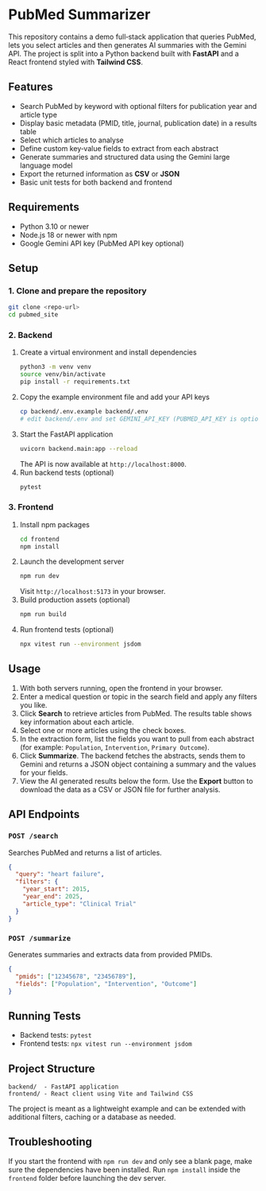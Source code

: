 # PubMed Summarizer

This repository contains a demo full‑stack application that queries PubMed, lets you select articles and then generates AI summaries with the Gemini API. The project is split into a Python backend built with **FastAPI** and a React frontend styled with **Tailwind CSS**.

## Features

- Search PubMed by keyword with optional filters for publication year and article type
- Display basic metadata (PMID, title, journal, publication date) in a results table
- Select which articles to analyse
- Define custom key‑value fields to extract from each abstract
- Generate summaries and structured data using the Gemini large language model
- Export the returned information as **CSV** or **JSON**
- Basic unit tests for both backend and frontend

## Requirements

- Python 3.10 or newer
- Node.js 18 or newer with npm
 - Google Gemini API key (PubMed API key optional)

## Setup

### 1. Clone and prepare the repository
```bash
git clone <repo-url>
cd pubmed_site
```

### 2. Backend
1. Create a virtual environment and install dependencies
   ```bash
   python3 -m venv venv
   source venv/bin/activate
   pip install -r requirements.txt
   ```
2. Copy the example environment file and add your API keys
   ```bash
   cp backend/.env.example backend/.env
   # edit backend/.env and set GEMINI_API_KEY (PUBMED_API_KEY is optional)
   ```
3. Start the FastAPI application
   ```bash
   uvicorn backend.main:app --reload
   ```
   The API is now available at `http://localhost:8000`.
4. Run backend tests (optional)
   ```bash
   pytest
   ```

### 3. Frontend
1. Install npm packages
   ```bash
   cd frontend
   npm install
   ```
2. Launch the development server
   ```bash
   npm run dev
   ```
   Visit `http://localhost:5173` in your browser.
3. Build production assets (optional)
   ```bash
   npm run build
   ```
4. Run frontend tests (optional)
   ```bash
   npx vitest run --environment jsdom
   ```

## Usage

1. With both servers running, open the frontend in your browser.
2. Enter a medical question or topic in the search field and apply any filters you like.
3. Click **Search** to retrieve articles from PubMed. The results table shows key information about each article.
4. Select one or more articles using the check boxes.
5. In the extraction form, list the fields you want to pull from each abstract (for example: `Population`, `Intervention`, `Primary Outcome`).
6. Click **Summarize**. The backend fetches the abstracts, sends them to Gemini and returns a JSON object containing a summary and the values for your fields.
7. View the AI generated results below the form. Use the **Export** button to download the data as a CSV or JSON file for further analysis.

## API Endpoints

### `POST /search`
Searches PubMed and returns a list of articles.
```json
{
  "query": "heart failure",
  "filters": {
    "year_start": 2015,
    "year_end": 2025,
    "article_type": "Clinical Trial"
  }
}
```

### `POST /summarize`
Generates summaries and extracts data from provided PMIDs.
```json
{
  "pmids": ["12345678", "23456789"],
  "fields": ["Population", "Intervention", "Outcome"]
}
```

## Running Tests

- Backend tests: `pytest`
- Frontend tests: `npx vitest run --environment jsdom`

## Project Structure
```
backend/  - FastAPI application
frontend/ - React client using Vite and Tailwind CSS
```

The project is meant as a lightweight example and can be extended with additional filters, caching or a database as needed.

## Troubleshooting

If you start the frontend with `npm run dev` and only see a blank page, make sure the dependencies have been installed. Run `npm install` inside the `frontend` folder before launching the dev server.
